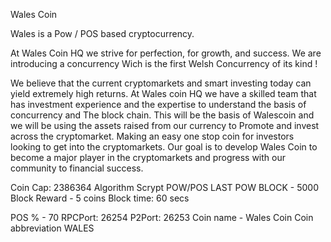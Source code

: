 
Wales Coin

Wales is a Pow / POS based cryptocurrency.

 At Wales Coin HQ we strive for perfection, for growth, and success. We are introducing a concurrency  Wich is the first  Welsh Concurrency of its kind !

We believe that the current cryptomarkets  and smart investing today can yield extremely high returns. At Wales coin HQ we have a skilled team that has investment experience and the expertise to understand the basis of concurrency and The block chain. This will be the basis of Walescoin and we will be using the assets raised from our currency to Promote and invest across the cryptomarket. Making an easy one stop coin for investors looking to get into the cryptomarkets.  Our goal is to develop Wales Coin  to become a major player in the cryptomarkets and progress with our community to financial success. 

Coin Cap: 2386364
Algorithm Scrypt POW/POS
LAST POW  BLOCK - 5000
Block Reward - 5 coins
Block time: 60 secs

POS % - 70
RPCPort: 26254
P2Port: 26253
Coin name - Wales Coin
Coin abbreviation WALES

